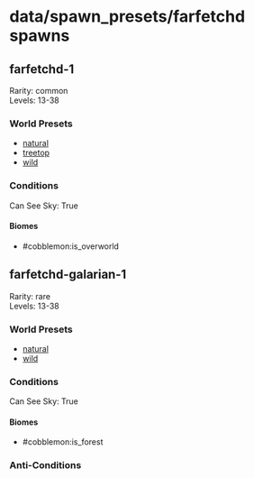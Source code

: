 # data/spawn_presets/farfetchd spawns  
  
## farfetchd-1  
Rarity: common  
Levels: 13-38  
  
### World Presets  
* [natural](/data/world_presets/natural.md)  
* [treetop](/data/world_presets/treetop.md)  
* [wild](/data/world_presets/wild.md)  
  
### Conditions  
Can See Sky: True  
  
#### Biomes  
  * #cobblemon:is_overworld
  
  
## farfetchd-galarian-1  
Rarity: rare  
Levels: 13-38  
  
### World Presets  
* [natural](/data/world_presets/natural.md)  
* [wild](/data/world_presets/wild.md)  
  
### Conditions  
Can See Sky: True  
  
#### Biomes  
  * #cobblemon:is_forest
  
  
### Anti-Conditions  

